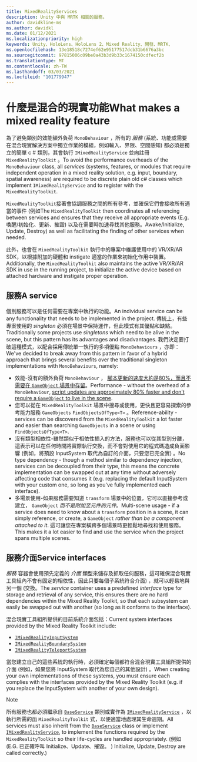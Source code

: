 ```yaml
---
title: MixedRealityServices
description: Unity 中與 MRTK 相關的服務。
author: davidkline-ms
ms.author: davidkl
ms.date: 01/12/2021
ms.localizationpriority: high
keywords: Unity、HoloLens、HoloLens 2、Mixed Reality、開發、MRTK、
ms.openlocfilehash: 13e18518c7274ef62e95177517dcb31b6676a3bc
ms.sourcegitcommit: 97815006c09be0a43b3d9b33c1674150cdfecf2b
ms.translationtype: MT
ms.contentlocale: zh-TW
ms.lasthandoff: 03/03/2021
ms.locfileid: "101779947"
---
```

# <a name="what-makes-a-mixed-reality-feature"></a><span data-ttu-id="e07cd-104">什麼是混合的現實功能</span><span class="sxs-lookup"><span data-stu-id="e07cd-104">What makes a mixed reality feature</span></span>

<span data-ttu-id="e07cd-105">為了避免類別的效能額外負荷 `MonoBehaviour` ，所有的 *服務* (系統、功能或需要在混合現實解決方案中獨立作業的模組，例如輸入、界限、空間感知) 都必須是獨立的簡單 c # 類別，其會執行 `IMixedRealityService` 並向註冊 `MixedRealityToolkit` 。</span><span class="sxs-lookup"><span data-stu-id="e07cd-105">To avoid the performance overheads of the `MonoBehaviour` class, all *services* (systems, features, or modules that require independent operation in a mixed reality solution, e.g. input, boundary, spatial awareness) are required to be discrete plain old c# classes which implement `IMixedRealityService` and to register with the `MixedRealityToolkit`.</span></span>

<span data-ttu-id="e07cd-106">`MixedRealityToolkit`接著會協調服務之間的所有參考，並確保它們會接收所有適當的事件 (例如</span><span class="sxs-lookup"><span data-stu-id="e07cd-106">The `MixedRealityToolkit` then coordinates all referencing between services and ensures that they receive all appropriate events (E.g.</span></span> <span data-ttu-id="e07cd-107">喚醒/初始化、更新、摧毀) 以及在需要時加速尋找其他服務。</span><span class="sxs-lookup"><span data-stu-id="e07cd-107">Awake/Initialize, Update, Destroy) as well as facilitating the finding of other services when needed.</span></span>

<span data-ttu-id="e07cd-108">此外，也會在 `MixedRealityToolkit` 執行中的專案中維護使用中的 VR/XR/AR SDK，以根據附加的硬體和 instigate 適當的作業來初始化作用中裝置。</span><span class="sxs-lookup"><span data-stu-id="e07cd-108">Additionally, the `MixedRealityToolkit` also maintains the active VR/XR/AR SDK in use in the running project, to initialize the active device based on attached hardware and instigate proper operation.</span></span>

## <a name="a-service"></a><span data-ttu-id="e07cd-109">服務</span><span class="sxs-lookup"><span data-stu-id="e07cd-109">A service</span></span>

<span data-ttu-id="e07cd-110">個別服務可以是任何需要在專案中執行的功能。</span><span class="sxs-lookup"><span data-stu-id="e07cd-110">An individual service can be any functionality that needs to be implemented in the project.</span></span> <span data-ttu-id="e07cd-111">傳統上，有些專案使用的 *singleton* 必須在場景中保持運作，但此模式有其優點和缺點。</span><span class="sxs-lookup"><span data-stu-id="e07cd-111">Traditionally some projects use *singletons* which need to be alive in the scene, but this pattern has its advantages and disadvantages.</span></span> <span data-ttu-id="e07cd-112">我們決定要打破這種模式，以配合採用傳統單一執行的多項優點 `MonoBehaviours` ，亦即：</span><span class="sxs-lookup"><span data-stu-id="e07cd-112">We've decided to break away from this pattern in favor of a hybrid approach that brings several benefits over the traditional singleton implementations with `MonoBehaviours`, namely:</span></span>

* <span data-ttu-id="e07cd-113">效能-沒有的額外負荷 `MonoBehaviour` ， [腳本更新的速度大約是80%，而且不需要在 `GameObject` 場景中存留](https://blogs.unity3d.com/2015/12/23/1k-update-calls/)。</span><span class="sxs-lookup"><span data-stu-id="e07cd-113">Performance - without the overhead of a `MonoBehaviour`, [script updates are approximately 80% faster and don't require a `GameObject` to live in the scene](https://blogs.unity3d.com/2015/12/23/1k-update-calls/).</span></span>
* <span data-ttu-id="e07cd-114">您可以從在 `MixedRealityToolkit` 場景中搜尋或使用，更快且更容易探索的參考能力服務 `GameObjects` `FindObjectsOfType<T>` 。</span><span class="sxs-lookup"><span data-stu-id="e07cd-114">Reference-ability - services can be discovered from the `MixedRealityToolkit` a lot faster and easier than searching `GameObjects` in a scene or using `FindObjectsOfType<T>`.</span></span>
* <span data-ttu-id="e07cd-115">沒有類型相依性-雖然類似于相依性插入的方法，服務也可以從其型別分離，這表示可以在任何時間將實際執行交換，而不會對使用它的程式碼造成負面影響 (例如，將預設 InputSystem 取代為自訂的介面，只要您已完全實) 。</span><span class="sxs-lookup"><span data-stu-id="e07cd-115">No type dependency - though a method similar to dependency injection, services can be decoupled from their type, this means the concrete implementation can be swapped out at any time without adversely affecting code that consumes it (e.g. replacing the default InputSystem with your custom one, so long as you've fully implemented each interface).</span></span>
* <span data-ttu-id="e07cd-116">多場景使用-如果服務需要知道 `transform` 場景中的位置，它可以直接參考或建立， `GameObject` _而不是附加至元件的元件_。</span><span class="sxs-lookup"><span data-stu-id="e07cd-116">Multi-scene usage - if a service does need to know about a `transform` position in a scene, it can simply reference, or create, a `GameObject` _rather than be a component attached to it_.</span></span> <span data-ttu-id="e07cd-117">這可讓您在專案橫跨多個場景時更輕鬆地尋找和使用服務。</span><span class="sxs-lookup"><span data-stu-id="e07cd-117">This makes it a lot easier to find and use the service when the project spans multiple scenes.</span></span>

## <a name="service-interfaces"></a><span data-ttu-id="e07cd-118">服務介面</span><span class="sxs-lookup"><span data-stu-id="e07cd-118">Service interfaces</span></span>

<span data-ttu-id="e07cd-119">*服務* 容器會使用預先定義的 *介面* 類型來儲存及抓取任何服務，這可確保混合現實工具組內不會有固定的相依性，因此只要每個子系統符合介面) ，就可以輕易地與另一個 (交換。</span><span class="sxs-lookup"><span data-stu-id="e07cd-119">The *service* container uses a predefined *interface* type for storage and retrieval of any service, this ensures there are no hard dependencies within the Mixed Reality Toolkit, so that each subsystem can easily be swapped out with another (so long as it conforms to the interface).</span></span>

<span data-ttu-id="e07cd-120">混合現實工具組所提供的目前系統介面包括：</span><span class="sxs-lookup"><span data-stu-id="e07cd-120">Current system interfaces provided by the Mixed Reality Toolkit include:</span></span>

* [`IMixedRealityInputSystem`](xref:Microsoft.MixedReality.Toolkit.Input.IMixedRealityInputSystem)
* [`IMixedRealityBoundarySystem`](xref:Microsoft.MixedReality.Toolkit.Boundary.IMixedRealityBoundarySystem)
* [`IMixedRealityTeleportSystem`](xref:Microsoft.MixedReality.Toolkit.Teleport.IMixedRealityTeleportSystem)

<span data-ttu-id="e07cd-121">當您建立自己的這些系統的執行時，必須確定每個都符合混合現實工具組所提供的介面 (例如，如果您將 InputSystem 取代為您自己的其他設計) 。</span><span class="sxs-lookup"><span data-stu-id="e07cd-121">When creating your own implementations of these systems, you must ensure each complies with the interfaces provided by the Mixed Reality Toolkit (e.g. if you replace the InputSystem with another of your own design).</span></span>

> [!NOTE]
> <span data-ttu-id="e07cd-122">所有服務也都必須繼承自 [`BaseService`](xref:Microsoft.MixedReality.Toolkit.BaseService) 類別或實作為 [`IMixedRealityService`](xref:Microsoft.MixedReality.Toolkit.IMixedRealityService) ，以執行所需的函 `MixedRealityToolkit` 式，以便適當地處理其生命週期。</span><span class="sxs-lookup"><span data-stu-id="e07cd-122">All services must also inherit from the [`BaseService`](xref:Microsoft.MixedReality.Toolkit.BaseService) class or implement [`IMixedRealityService`](xref:Microsoft.MixedReality.Toolkit.IMixedRealityService), to implement the functions required by the `MixedRealityToolkit` so their life-cycles are handled appropriately.</span></span> <span data-ttu-id="e07cd-123"> (例如</span><span class="sxs-lookup"><span data-stu-id="e07cd-123">(E.G.</span></span> <span data-ttu-id="e07cd-124">已正確呼叫 Initialize、Update、摧毀。 ) </span><span class="sxs-lookup"><span data-stu-id="e07cd-124">Initialize, Update, Destroy are called correctly.)</span></span>
